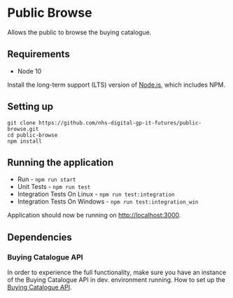 # Public Browse 

Allows the public to browse the buying catalogue.

## Requirements
- Node 10

Install the long-term support (LTS) version of <a href="https://nodejs.org/en/">Node.js</a>, which includes NPM.

## Setting up
```
git clone https://github.com/nhs-digital-gp-it-futures/public-browse.git
cd public-browse
npm install
```

## Running the application
- Run - `npm run start`
- Unit Tests - `npm run test`
- Integration Tests On Linux - `npm run test:integration`
- Integration Tests On Windows - `npm run test:integration_win`

Application should now be running on <a href="http://localhost:3000">http://localhost:3000</a>.

## Dependencies
### Buying Catalogue API
In order to experience the full functionality, make sure you have an instance of the Buying Catalogue API in dev. environment running. How to set up the [Buying Catalogue API](https://github.com/nhs-digital-gp-it-futures/BuyingCatalogueService/blob/master/README.md "Buying Catalogue API setup").
